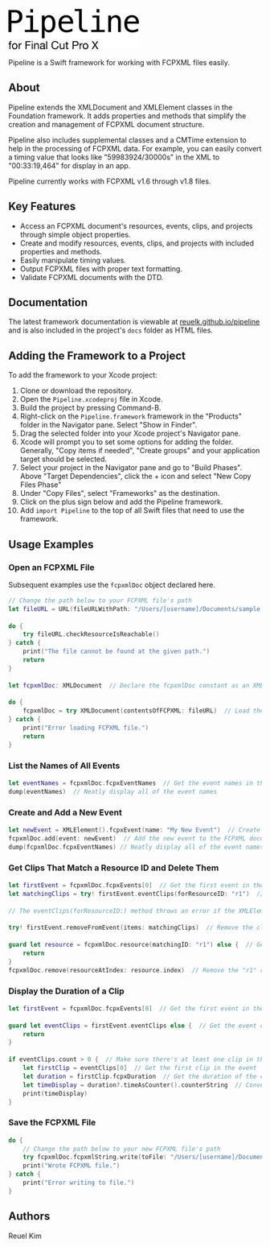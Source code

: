 ![Alt text](pipeline.png?raw=true "Pipeline for Final Cut Pro X")

Pipeline is a Swift framework for working with FCPXML files easily.

## About
Pipeline extends the XMLDocument and XMLElement classes in the Foundation framework. It adds properties and methods that simplify the creation and management of FCPXML document structure.

Pipeline also includes supplemental classes and a CMTime extension to help in the processing of FCPXML data. For example, you can easily convert a timing value that looks like "59983924/30000s" in the XML to "00:33:19,464" for display in an app.

Pipeline currently works with FCPXML v1.6 through v1.8 files.

## Key Features
* Access an FCPXML document's resources, events, clips, and projects through simple object properties.
* Create and modify resources, events, clips, and projects with included properties and methods.
* Easily manipulate timing values.
* Output FCPXML files with proper text formatting.
* Validate FCPXML documents with the DTD.

## Documentation
The latest framework documentation is viewable at [reuelk.github.io/pipeline](https://reuelk.github.io/pipeline) and is also included in the project's `docs` folder as HTML files.

## Adding the Framework to a Project
To add the framework to your Xcode project:

1. Clone or download the repository.
2. Open the `Pipeline.xcodeproj` file in Xcode.
3. Build the project by pressing Command-B.
4. Right-click on the `Pipeline.framework` framework in the "Products" folder in the Navigator pane. Select "Show in Finder".
5. Drag the selected folder into your Xcode project's Navigator pane.
6. Xcode will prompt you to set some options for adding the folder. Generally, "Copy items if needed", "Create groups" and your application target should be selected.
7. Select your project in the Navigator pane and go to "Build Phases". Above "Target Dependencies", click the + icon and select "New Copy Files Phase"
8. Under "Copy Files", select "Frameworks" as the destination.
8. Click on the plus sign below and add the Pipeline framework.
9. Add `import Pipeline` to the top of all Swift files that need to use the framework.

## Usage Examples

### Open an FCPXML File
Subsequent examples use the `fcpxmlDoc` object declared here.

```swift
// Change the path below to your FCPXML file's path
let fileURL = URL(fileURLWithPath: "/Users/[username]/Documents/sample.fcpxml")  // Create a new URL object that points to the FCPXML file's path.

do {
	try fileURL.checkResourceIsReachable()
} catch {
	print("The file cannot be found at the given path.")
	return
}

let fcpxmlDoc: XMLDocument  // Declare the fcpxmlDoc constant as an XMLDocument object

do {
	fcpxmlDoc = try XMLDocument(contentsOfFCPXML: fileURL)  // Load the FCPXML file using the fileURL object
} catch {
	print("Error loading FCPXML file.")
	return
}
```

### List the Names of All Events

```swift
let eventNames = fcpxmlDoc.fcpxEventNames  // Get the event names in the FCPXML document
dump(eventNames)  // Neatly display all of the event names
```

### Create and Add a New Event

```swift
let newEvent = XMLElement().fcpxEvent(name: "My New Event")  // Create a new empty event
fcpxmlDoc.add(event: newEvent)  // Add the new event to the FCPXML document
dump(fcpxmlDoc.fcpxEventNames) // Neatly display all of the event names
```

### Get Clips That Match a Resource ID and Delete Them

```swift
let firstEvent = fcpxmlDoc.fcpxEvents[0]  // Get the first event in the FCPXML document
let matchingClips = try! firstEvent.eventClips(forResourceID: "r1")  // Get any clips that match resource ID "r1".

// The eventClips(forResourceID:) method throws an error if the XMLElement that calls it is not an event. Since we know that firstEvent is an event, it is safe to use "try!" to override the error handling.

try! firstEvent.removeFromEvent(items: matchingClips)  // Remove the clips that reference resource "r1".

guard let resource = fcpxmlDoc.resource(matchingID: "r1") else {  // Get the "r1" resource
	return
}
fcpxmlDoc.remove(resourceAtIndex: resource.index)  // Remove the "r1" resource from the FCPXML document
```

### Display the Duration of a Clip

```swift
let firstEvent = fcpxmlDoc.fcpxEvents[0]  // Get the first event in the FCPXML document

guard let eventClips = firstEvent.eventClips else {  // Get the event clips while guarding against a potential nil value
	return
}

if eventClips.count > 0 {  // Make sure there's at least one clip in the event
	let firstClip = eventClips[0]  // Get the first clip in the event
	let duration = firstClip.fcpxDuration  // Get the duration of the clip
	let timeDisplay = duration?.timeAsCounter().counterString  // Convert the duration, which is a CMTime value, to a String formatted as HH:MM:SS,MMM
	print(timeDisplay) 
}
```

### Save the FCPXML File

```swift
do {
	// Change the path below to your new FCPXML file's path
	try fcpxmlDoc.fcpxmlString.write(toFile: "/Users/[username]/Documents/sample-output.fcpxml", atomically: false, encoding: String.Encoding.utf8)
	print("Wrote FCPXML file.")
} catch {
	print("Error writing to file.")
}
```

## Authors
Reuel Kim
